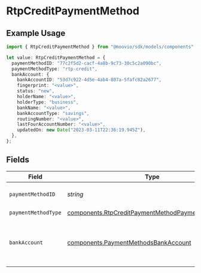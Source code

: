 # RtpCreditPaymentMethod

## Example Usage

```typescript
import { RtpCreditPaymentMethod } from "@moovio/sdk/models/components";

let value: RtpCreditPaymentMethod = {
  paymentMethodID: "77c2f5d2-cacf-4a8b-9c73-30c5c2a090bc",
  paymentMethodType: "rtp-credit",
  bankAccount: {
    bankAccountID: "53d7c922-4d5e-4ab4-807a-5fafc82a2677",
    fingerprint: "<value>",
    status: "new",
    holderName: "<value>",
    holderType: "business",
    bankName: "<value>",
    bankAccountType: "savings",
    routingNumber: "<value>",
    lastFourAccountNumber: "<value>",
    updatedOn: new Date("2023-03-11T22:36:19.945Z"),
  },
};
```

## Fields

| Field                                                                                                                    | Type                                                                                                                     | Required                                                                                                                 | Description                                                                                                              |
| ------------------------------------------------------------------------------------------------------------------------ | ------------------------------------------------------------------------------------------------------------------------ | ------------------------------------------------------------------------------------------------------------------------ | ------------------------------------------------------------------------------------------------------------------------ |
| `paymentMethodID`                                                                                                        | *string*                                                                                                                 | :heavy_check_mark:                                                                                                       | ID of the payment method.                                                                                                |
| `paymentMethodType`                                                                                                      | [components.RtpCreditPaymentMethodPaymentMethodType](../../models/components/rtpcreditpaymentmethodpaymentmethodtype.md) | :heavy_check_mark:                                                                                                       | N/A                                                                                                                      |
| `bankAccount`                                                                                                            | [components.PaymentMethodsBankAccount](../../models/components/paymentmethodsbankaccount.md)                             | :heavy_check_mark:                                                                                                       | A bank account as contained within a payment method.                                                                     |